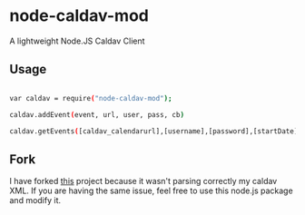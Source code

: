 node-caldav-mod
===========

A lightweight Node.JS Caldav Client

Usage
-----------

```sh

var caldav = require("node-caldav-mod");

caldav.addEvent(event, url, user, pass, cb)

caldav.getEvents([caldav_calendarurl],[username],[password],[startDate],[endDate],callback)

```

Fork
-----------

I have forked [this](https://github.com/jachwe/node-caldav/) project because it wasn't parsing correctly my caldav XML. If you are having the same issue, feel free to use this node.js package and modify it.
